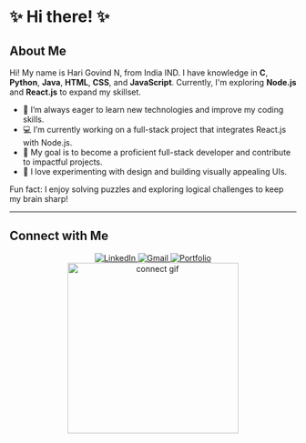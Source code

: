 <div>
  <h1>
    ✨ Hi there! ✨
  </h1>
</div>

## About Me 

Hi! My name is Hari Govind N, from India IND. I have knowledge in **C**, **Python**, **Java**, **HTML**, **CSS**, and **JavaScript**. Currently, I'm exploring **Node.js** and **React.js** to expand my skillset.

- 🌱 I’m always eager to learn new technologies and improve my coding skills.
- 💻 I’m currently working on a full-stack project that integrates React.js with Node.js.
- 🎯 My goal is to become a proficient full-stack developer and contribute to impactful projects.
- 🎨 I love experimenting with design and building visually appealing UIs.

Fun fact: I enjoy solving puzzles and exploring logical challenges to keep my brain sharp!

---

## Connect with Me

<div align="center">
  <a href="https://www.linkedin.com/in/hari-govind-n-514723292/" target="_blank">
    <img src="https://img.shields.io/badge/LinkedIn-Connect-blue?style=for-the-badge&logo=linkedin" alt="LinkedIn">
  </a>
  <a href="mailto:harigovindn700@gmail.com" target="_blank">
    <img src="https://img.shields.io/badge/Gmail-Send%20Mail-red?style=for-the-badge&logo=gmail" alt="Gmail">
  </a>
  <a href="https://alien-70.github.io/Portfolio/" target="_blank">
    <img src="https://img.shields.io/badge/Portfolio-Visit-green?style=for-the-badge&logo=web" alt="Portfolio">
  </a>
</div>

<div align="center">
  <img src="https://media.giphy.com/media/xT9IgzoKnwFNmISR8I/giphy.gif" alt="connect gif" width="300">
</div>
